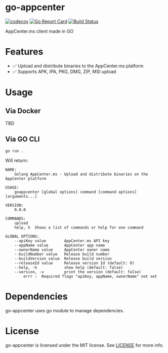 # go-appcenter


[![codecov](https://codecov.io/gh/shoebox/go-appcenter/branch/master/graph/badge.svg)](https://codecov.io/gh/shoebox/go-appcenter)
[![Go Report Card](https://goreportcard.com/badge/github.com/shoebox/go-appcenter)](https://goreportcard.com/report/github.com/shoebox/go-appcenter)
[![Build
Status](https://travis-ci.org/shoebox/go-appcenter.svg)](https://travis-ci.org/shoebox/go-appcenter)

AppCenter.ms client made in GO

# Features

- ✅ Upload and distribute binaries to the AppCenter.ms platform
- ✅ Supports APK, IPA, PKG, DMG, ZIP, MSI upload

# Usage

## Via Docker

TBD

## Via GO CLI

	go run .

Will return:

	NAME:
		Golang AppCenter.ms - Upload and distribute binaries on the AppCenter platform

	USAGE:
		goappcenter [global options] command [command options] [arguments...]

	VERSION:
		0.0.0

	COMMANDS:
		upload
		help, h  Shows a list of commands or help for one command

	GLOBAL OPTIONS:
		--apiKey value        AppCenter.ms API key
		--appName value       AppCenter app name
		--ownerName value     AppCenter owner name
		--buildNumber value   Release build number
		--buildVersion value  Release build version
		--releaseId value     Release version Id (default: 0)
		--help, -h            show help (default: false)
		--version, -v         print the version (default: false)
			errr :  Required flags "apiKey, appName, ownerName" not set

# Dependencies

go-appcenter uses go module to manage dependencies.

# License

go-appcenter is licensed under the MIT license. See [LICENSE](LICENSE) for more info.
